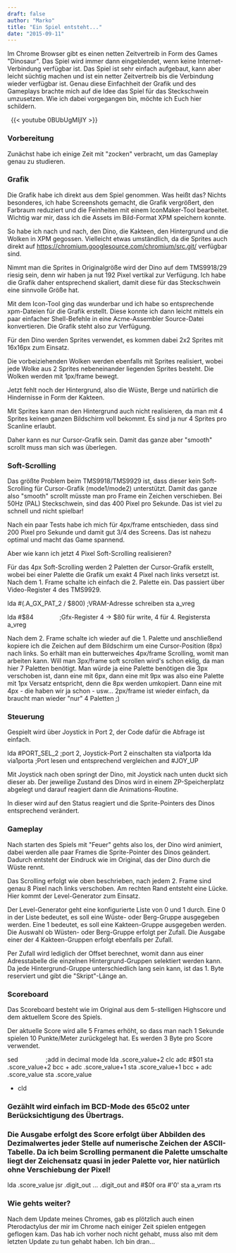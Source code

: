 ```yaml
---
draft: false
author: "Marko"
title: "Ein Spiel entsteht..."
date: "2015-09-11"
---
```


Im Chrome Browser gibt es einen netten Zeitvertreib in Form des Games "Dinosaur". Das Spiel wird immer dann eingeblendet, wenn keine Internet-Verbindung verfügbar ist. Das Spiel ist sehr einfach aufgebaut, kann aber leicht süchtig machen und ist ein netter Zeitvertreib bis die Verbindung wieder verfügbar ist. Genau diese Einfachheit der Grafik und des Gameplays brachte mich auf die Idee das Spiel für das Steckschwein umzusetzen. Wie ich dabei vorgegangen bin, möchte ich Euch hier schildern.

 
{{< youtube 0BUbUgMIjIY >}}

### Vorbereitung

Zunächst habe ich einige Zeit mit "zocken" verbracht, um das Gameplay genau zu studieren.

### Grafik

Die Grafik habe ich direkt aus dem Spiel genommen. Was heißt das? Nichts besonderes, ich habe Screenshots gemacht, die Grafik vergrößert, den Farbraum reduziert und die Feinheiten mit einem IconMaker-Tool bearbeitet. Wichtig war mir, dass ich die Assets im Bild-Format XPM speichern konnte.

So habe ich nach und nach, den Dino, die Kakteen, den Hintergrund und die Wolken in XPM gegossen. Vielleicht etwas umständlich, da die Sprites auch direkt auf https://chromium.googlesource.com/chromium/src.git/ verfügbar sind.

Nimmt man die Sprites in Originalgröße wird der Dino auf dem TMS9918/29 riesig sein, denn wir haben ja nut 192 Pixel vertikal zur Verfügung. Ich habe die Grafik daher entsprechend skaliert, damit diese für das Steckschwein eine sinnvolle Größe hat.

Mit dem Icon-Tool ging das wunderbar und ich habe so entsprechende xpm-Dateien für die Grafik erstellt. Diese konnte ich dann leicht mittels ein paar einfacher Shell-Befehle in eine Acme-Assembler Source-Datei konvertieren. Die Grafik steht also zur Verfügung.

Für den Dino werden Sprites verwendet, es kommen dabei 2x2 Sprites mit 16x16px zum Einsatz.

Die vorbeiziehenden Wolken werden ebenfalls mit Sprites realisiert, wobei jede Wolke aus 2 Sprites nebeneinander liegenden Sprites besteht. Die Wolken werden mit 1px/frame bewegt.

Jetzt fehlt noch der Hintergrund, also die Wüste, Berge und natürlich die Hindernisse in Form der Kakteen.

Mit Sprites kann man den Hintergrund auch nicht realisieren, da man mit 4 Sprites keinen ganzen Bildschirm voll bekommt. Es sind ja nur 4 Sprites pro Scanline erlaubt.

Daher kann es nur Cursor-Grafik sein. Damit das ganze aber "smooth" scrollt muss man sich was überlegen.

### Soft-Scrolling

Das größte Problem beim TMS9918/TMS9929 ist, dass dieser kein Soft-Scrolling für Cursor-Grafik (mode1/mode2) unterstützt. Damit das ganze also "smooth" scrollt müsste man pro Frame ein Zeichen verschieben. Bei 50Hz (PAL) Steckschwein, sind das 400 Pixel pro Sekunde. Das ist viel zu schnell und nicht spielbar!

Nach ein paar Tests habe ich mich für 4px/frame entschieden, dass sind 200 Pixel pro Sekunde und damit gut 3/4 des Screens. Das ist nahezu optimal und macht das Game spannend.

Aber wie kann ich jetzt 4 Pixel Soft-Scrolling realisieren?

Für das 4px Soft-Scrolling werden 2 Paletten der Cursor-Grafik erstellt, wobei bei einer Palette die Grafik um exakt 4 Pixel nach links versetzt ist. Nach dem 1. Frame schalte ich einfach die 2. Palette ein. Das passiert über Video-Register 4 des TMS9929.

lda #(.A\_GX\_PAT\_2 / $800) ;VRAM-Adresse schreiben sta a\_vreg

lda #$84               ;Gfx-Register 4 -> $80 für write, 4 für 4. Registersta a\_vreg

Nach dem 2. Frame schalte ich wieder auf die 1. Palette und anschließend kopiere ich die Zeichen auf dem Bildschirm um eine Cursor-Position (8px) nach links. So erhält man ein butterweiches 4px/frame Scrolling, womit man arbeiten kann. Will man 3px/frame soft scrollen wird's schon eklig, da man hier 7 Paletten benötigt. Man würde ja eine Palette benötigen die 3px verschoben ist, dann eine mit 6px, dann eine mit 9px was also eine Palette mit 1px Versatz entspricht, denn die 8px werden umkopiert. Dann eine mit 4px - die haben wir ja schon - usw... 2px/frame ist wieder einfach, da braucht man wieder "nur" 4 Paletten ;)

### Steuerung

Gespielt wird über Joystick in Port 2, der Code dafür die Abfrage ist einfach.

lda #PORT\_SEL\_2 ;port 2, Joystick-Port 2 einschalten sta via1porta lda via1porta ;Port lesen und entsprechend vergleichen and #JOY\_UP

Mit Joystick nach oben springt der Dino, mit Joystick nach unten duckt sich dieser ab. Der jeweilige Zustand des Dinos wird in einem ZP-Speicherplatz abgelegt und darauf reagiert dann die Animations-Routine.

In dieser wird auf den Status reagiert und die Sprite-Pointers des Dinos entsprechend verändert.

### Gameplay

Nach starten des Spiels mit "Feuer" gehts also los, der Dino wird animiert, dabei werden alle paar Frames die Sprite-Pointer des Dinos geändert. Dadurch entsteht der Eindruck wie im Original, das der Dino durch die Wüste rennt.

Das Scrolling erfolgt wie oben beschrieben, nach jedem 2. Frame sind genau 8 Pixel nach links verschoben. Am rechten Rand entsteht eine Lücke. Hier kommt der Level-Generator zum Einsatz.

Der Level-Generator geht eine konfigurierte Liste von 0 und 1 durch. Eine 0 in der Liste bedeutet, es soll eine Wüste- oder Berg-Gruppe ausgegeben werden. Eine 1 bedeutet, es soll eine Kakteen-Gruppe ausgegeben werden. Die Auswahl ob Wüsten- oder Berg-Gruppe erfolgt per Zufall. Die Ausgabe einer der 4 Kakteen-Gruppen erfolgt ebenfalls per Zufall.

Per Zufall wird lediglich der Offset berechnet, womit dann aus einer Adresstabelle die einzelnen Hintergrund-Gruppen selektiert werden kann. Da jede Hintergrund-Gruppe unterschiedlich lang sein kann, ist das 1. Byte reserviert und gibt die "Skript"-Länge an.

### Scoreboard

Das Scoreboard besteht wie im Original aus dem 5-stelligen Highscore und dem aktuellem Score des Spiels.

Der aktuelle Score wird alle 5 Frames erhöht, so dass man nach 1 Sekunde spielen 10 Punkte/Meter zurückgelegt hat. Es werden 3 Byte pro Score verwendet.

 sed                ;add in decimal mode
 lda .score\_value+2
 clc
 adc #$01
 sta .score\_value+2
 bcc +
 adc .score\_value+1
 sta .score\_value+1
 bcc +
 adc .score\_value
 sta .score\_value
 + cld

### Gezählt wird einfach im BCD-Mode des 65c02 unter Berücksichtigung des Übertrags.

### Die Ausgabe erfolgt des Score erfolgt über Abbilden des Dezimalwertes jeder Stelle auf numerische Zeichen der ASCII-Tabelle. Da ich beim Scrolling permanent die Palette umschalte liegt der Zeichensatz quasi in jeder Palette vor, hier natürlich ohne Verschiebung der Pixel!

lda .score\_value
jsr .digit\_out
...
.digit\_out
and #$0f
ora #'0'
sta a\_vram 
rts

### Wie gehts weiter?

Nach dem Update meines Chromes, gab es plötzlich auch einen Pterodactylus der mir im Chrome nach einiger Zeit spielen entgegen geflogen kam. Das hab ich vorher noch nicht gehabt, muss also mit dem letzten Update zu tun gehabt haben. Ich bin dran...
